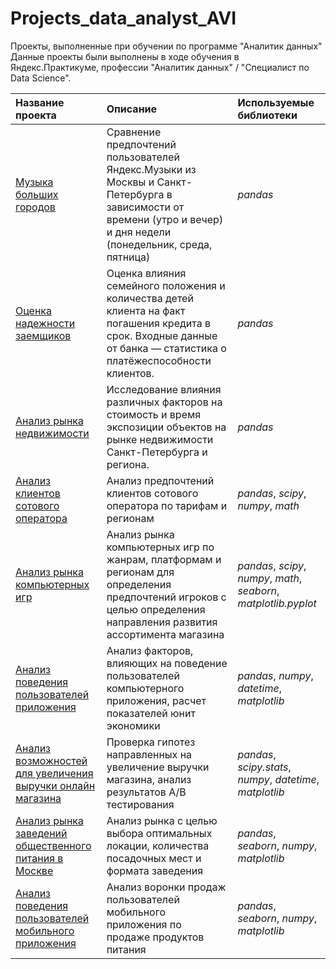 # Projects_data_analyst_AVI

Проекты, выполненные при обучении по программе "Аналитик данных"
Данные проекты были выполнены в ходе обучения в Яндекс.Практикуме, профессии "Аналитик данных" / "Специалист по Data Science".

| Название проекта | Описание | Используемые библиотеки | 
| :---------------------- | :---------------------- | :---------------------- |
| [Музыка больших городов](big_cities_music) | Сравнение предпочтений пользователей Яндекс.Музыки из Москвы и Санкт-Петербурга в зависимости от времени (утро и вечер) и дня недели (понедельник, среда, пятница)| *pandas* |
| [Оценка надежности заемщиков](borrower_reliability_assesment) | Оценка влияния семейного положения и количества детей клиента на факт погашения кредита в срок. Входные данные от банка — статистика о платёжеспособности клиентов.| *pandas* |
| [Анализ рынка недвижимости](real_estate_research) | Исследование влияния различных факторов на стоимость и время экспозиции объектов на рынке недвижимости Санкт-Петербурга и региона.| *pandas* |
| [Анализ клиентов сотового оператора](cell_customer_analysis) |Анализ предпочтений клиентов сотового оператора по тарифам и регионам| *pandas*, *scipy*, *numpy*, *math* |
| [Анализ рынка компьютерных игр](computer_games_market_analysis) |Анализ рынка компьютерных игр по жанрам, платформам и регионам для определения предпочтений игроков с целью определения направления развития ассортимента магазина| *pandas*, *scipy*, *numpy*, *math*, *seaborn*, *matplotlib.pyplot* |
| [Анализ поведения пользователей приложения](app_customers_analysis) |Анализ факторов, влияющих на поведение пользователей компьютерного приложения, расчет показателей юнит экономики| *pandas*, *numpy*, *datetime*, *matplotlib* |
| [Анализ возможностей для увеличения выручки онлайн магазина](online_shop_analysis) |Проверка гипотез направленных на увеличение выручки магазина, анализ результатов A/B тестирования| *pandas*, *scipy.stats*, *numpy*, *datetime*, *matplotlib* |
| [Анализ рынка заведений общественного питания в Москве](restaurants_market_analysis) |Анализ рынка с целью выбора оптимальных локации, количества посадочных мест и формата заведения| *pandas*, *seaborn*, *numpy*, *matplotlib* |
| [Анализ поведения пользователей мобильного приложения](restaurants_market_analysis) |Анализ воронки продаж пользователей мобильного приложения по продаже продуктов питания| *pandas*, *seaborn*, *numpy*, *matplotlib* |
